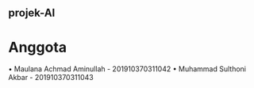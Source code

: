 ## projek-AI

# Anggota 
•	Maulana Achmad Aminullah - 201910370311042
•	Muhammad Sulthoni Akbar - 201910370311043
